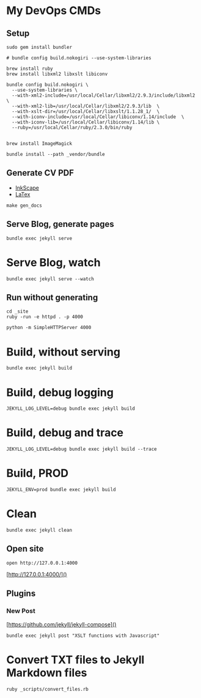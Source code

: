 # My DevOps CMDs

## Setup

~~~
sudo gem install bundler

# bundle config build.nokogiri --use-system-libraries

brew install ruby
brew install libxml2 libxslt libiconv

bundle config build.nokogiri \
  --use-system-libraries \
  --with-xml2-include=/usr/local/Cellar/libxml2/2.9.3/include/libxml2 \
  --with-xml2-lib=/usr/local/Cellar/libxml2/2.9.3/lib  \
  --with-xslt-dir=/usr/local/Cellar/libxslt/1.1.28_1/  \
  --with-iconv-include=/usr/local/Cellar/libiconv/1.14/include  \
  --with-iconv-lib=/usr/local/Cellar/libiconv/1.14/lib \
  --ruby=/usr/local/Cellar/ruby/2.3.0/bin/ruby


brew install ImageMagick

bundle install --path _vendor/bundle
~~~

## Generate CV PDF

- [InkScape](_docs/inkscape)
- [LaTex](_docs/latex)

~~~
make gen_docs
~~~

## Serve Blog, generate pages

~~~
bundle exec jekyll serve
~~~

# Serve Blog, watch

~~~
bundle exec jekyll serve --watch
~~~

## Run without generating

~~~
cd _site
ruby -run -e httpd . -p 4000

python -m SimpleHTTPServer 4000
~~~

# Build, without serving

~~~
bundle exec jekyll build
~~~

# Build, debug logging

~~~
JEKYLL_LOG_LEVEL=debug bundle exec jekyll build
~~~

# Build, debug and trace

~~~
JEKYLL_LOG_LEVEL=debug bundle exec jekyll build --trace
~~~

# Build, PROD

~~~
JEKYLL_ENV=prod bundle exec jekyll build
~~~

# Clean

~~~
bundle exec jekyll clean
~~~

## Open site

~~~
open http://127.0.0.1:4000
~~~

[http://127.0.0.1:4000/]()

## Plugins

### New Post

[https://github.com/jekyll/jekyll-compose]()

~~~
bundle exec jekyll post "XSLT functions with Javascript"
~~~

# Convert TXT files to Jekyll Markdown files

~~~
ruby _scripts/convert_files.rb
~~~

